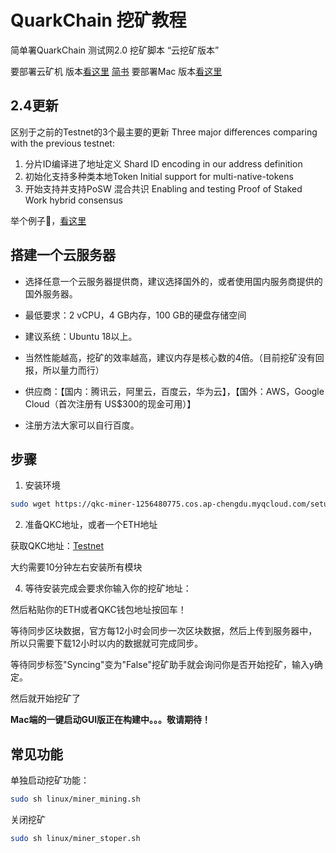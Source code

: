 # QuarkChain 挖矿教程
简单署QuarkChain 测试网2.0 挖矿脚本 “云挖矿版本”

要部署云矿机 版本[看这里](https://github.com/HangyuYe/QKC-Miner)
[简书](https://www.jianshu.com/p/14287ab02cf1)
要部署Mac 版本[看这里](https://github.com/HangyuYe/QKC-Miner/tree/master/mac)


## 2.4更新
区别于之前的Testnet的3个最主要的更新
Three major differences comparing with the previous testnet:

1. 分片ID编译进了地址定义
Shard ID encoding in our address definition
2. 初始化支持多种类本地Token
Initial support for multi-native-tokens
3. 开始支持并支持PoSW 混合共识
Enabling and testing Proof of Staked Work hybrid consensus

举个例子🌰，[看这里](https://www.jianshu.com/p/14287ab02cf1)

## 搭建一个云服务器
* 选择任意一个云服务器提供商，建议选择国外的，或者使用国内服务商提供的国外服务器。
* 最低要求：2 vCPU，4 GB内存，100 GB的硬盘存储空间
* 建议系统：Ubuntu 18以上。
* 当然性能越高，挖矿的效率越高，建议内存是核心数的4倍。（目前挖矿没有回报，所以量力而行）

* 供应商：【国内：腾讯云，阿里云，百度云，华为云】，【国外：AWS，Google Cloud（首次注册有 US$300的现金可用）】
* 注册方法大家可以自行百度。

## 步骤
1. 安装环境

``` bash
sudo wget https://qkc-miner-1256480775.cos.ap-chengdu.myqcloud.com/setup_env.sh && sudo sh setup_env.sh
```

2. 准备QKC地址，或者一个ETH地址

获取QKC地址：[Testnet](https://testnet2.quarkchain.io/wallet)

大约需要10分钟左右安装所有模块

4. 等待安装完成会要求你输入你的挖矿地址：

然后粘贴你的ETH或者QKC钱包地址按回车！

等待同步区块数据，官方每12小时会同步一次区块数据，然后上传到服务器中，所以只需要下载12小时以内的数据就可完成同步。

等待同步标签"Syncing"变为"False"挖矿助手就会询问你是否开始挖矿，输入y确定。

然后就开始挖矿了

**Mac端的一键启动GUI版正在构建中。。。敬请期待！**

## 常见功能
单独启动挖矿功能：
```bash
sudo sh linux/miner_mining.sh
```

关闭挖矿
```bash
sudo sh linux/miner_stoper.sh
